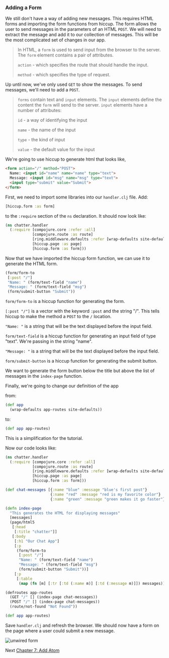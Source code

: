 
### Adding a Form

We still don't have a way of adding new messages. This requires HTML forms and importing the form functions from hiccup. The form allows the user to send messages in the parameters of an HTML `POST`. We will need to extract the message and add it to our collection of messages. This will be the most complicated set of changes in our app.


> In HTML, a `form` is used to send input from the browser to the server. The `form` element contains a pair of attributes.
>
> `action` - which specifies the route that should handle the input.
>
> `method` - which specifies the type of request.

Up until now, we've only used `GET` to show the messages. To send messages, we'll need to add a `POST`.

> `forms` contain text and `input` elements. The `input` elements define the content the `form` will send to the server. `input` elements have a number of attributes:
>
> `id` - a way of identifying the input
>
>`name` - the name of the input
>
> `type` - the kind of input
>
> `value` - the default value for the input

We're going to use hiccup to generate html that looks like,

```html
<form action="/" method="POST">
  Name: <input id="name" name="name" type="text">
  Message: <input id="msg" name="msg" type="text">
  <input type="submit" value="Submit">
</form>
```

First, we need to import some libraries into our `handler.clj` file.  Add:

```clojure
[hiccup.form :as form]
```

to the `:require` section of the `ns` declaration.  It should now look like:

```clojure
(ns chatter.handler
  (:require [compojure.core :refer :all]
            [compojure.route :as route]
            [ring.middleware.defaults :refer [wrap-defaults site-defaults]]
            [hiccup.page :as page]
            [hiccup.form :as form]))
```

Now that we have imported the hiccup form function, we can use it to generate the HTML form.

```clojure
(form/form-to
 [:post "/"]
 "Name: " (form/text-field "name")
 "Message: " (form/text-field "msg")
 (form/submit-button "Submit"))
```

`form/form-to` is a hiccup function for generating the form.

`[:post "/"]` is a vector with the keyword `:post` and the string "/". This tells hiccup to make the method a `POST` to the `/` location.

`"Name: "` is a string that will be the text displayed before the input field. 

`form/text-field` is a hiccup function for generating an input field of type "text". We're passing in the string "name".

`"Message: "` is a string that will be the text displayed before the input field.

`form/submit-button` is a hiccup function for generating the submit button.

We want to generate the form button below the title but above the list of messages in the `index-page` function.

Finally, we're going to change our definition of the app

from:

```clojure
(def app
  (wrap-defaults app-routes site-defaults))
```

to:

```clojure
(def app app-routes)
```

This is a simplification for the tutorial.

Now our code looks like:

```clojure
(ns chatter.handler
  (:require [compojure.core :refer :all]
            [compojure.route :as route]
            [ring.middleware.defaults :refer [wrap-defaults site-defaults]]
            [hiccup.page :as page]
            [hiccup.form :as form]))

(def chat-messages [{:name "blue" :message "blue's first post"}
                    {:name "red" :message "red is my favorite color"}
                    {:name "green" :message "green makes it go faster"}])

(defn index-page
  "This generates the HTML for displaying messages"
  [messages]
  (page/html5
   [:head
    [:title "chatter"]]
   [:body
    [:h1 "Our Chat App"]
    [:p
     (form/form-to
      [:post "/"]
      "Name: " (form/text-field "name")
      "Message: " (form/text-field "msg")
      (form/submit-button "Submit"))]
    [:p
     [:table
      (map (fn [m] [:tr [:td (:name m)] [:td (:message m)]]) messages)]]]))

(defroutes app-routes
  (GET "/" [] (index-page chat-messages))
  (POST "/" [] (index-page chat-messages))
  (route/not-found "Not Found"))

(def app app-routes)
```

Save ```handler.clj``` and refresh the browser. We should now have a form on the page where a user could submit a new message.

![unwired form](https://github.com/clojurebridge-minneapolis/track1-chatter/blob/master/images/unwired-form.jpg "unwired form")


Next [Chapter 7: Add Atom](Pages/7-add-atom.md)
